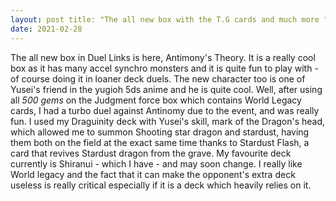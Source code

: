 ```yaml
---
layout: post title: "The all new box with the T.G cards and much more "
date: 2021-02-28
---
```


The all new box in Duel Links is here, Antimony's Theory. It is a really cool box as it has many accel synchro monsters
and it is quite fun to play with - of course doing it in loaner deck duels. The new character too is one of Yusei's
friend in the yugioh 5ds anime and he is quite cool. Well, after using all <em> 500 gems</em> on the Judgment force box
which contains World Legacy cards, I had a turbo duel against Antinomy due to the event, and was really fun. I used my
Draguinity deck with Yusei's skill, mark of the Dragon's head, which allowed me to summon Shooting star dragon and
stardust, having them both on the field at the exact same time thanks to Stardust Flash, a card that revives Stardust
dragon from the grave. My favourite deck currently is Shiranui - which I have - and may soon change. I really like World
legacy and the fact that it can make the opponent's extra deck useless is really critical especially if it is a deck
which heavily relies on it.
